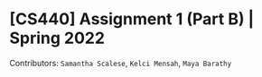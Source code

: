 # [CS440] Assignment 1 (Part B) | Spring 2022
Contributors: `Samantha Scalese`, `Kelci Mensah`, `Maya Barathy`

